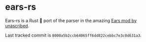 # ears-rs

Ears-rs is a Rust 🦀 port of the parser in the amazing [Ears mod by unascribed](https://github.com/unascribed/Ears/).

Last tracked commit is `8000a5b2ccb64065ff6dd822cebbc7e3c0d631a3`.